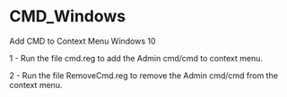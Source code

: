 # CMD_Windows
Add CMD to Context Menu Windows 10

1 - Run the file cmd.reg to add the Admin cmd/cmd to context menu.

2 - Run the file  RemoveCmd.reg to remove the Admin cmd/cmd from the context menu.
